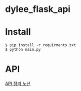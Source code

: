# dylee_flask_api


# Install

```
$ pip install -r requirments.txt
$ python main.py
```

# API
[API 정리 노션](https://night-saguaro-2ec.notion.site/health-api-d7f905ba8a2846d99fc130f1248bbeda)